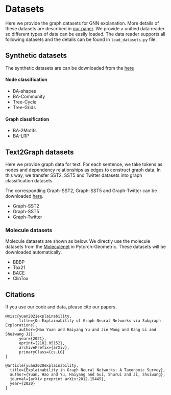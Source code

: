 # Datasets

Here we provide the graph datasets for GNN explanation.
More details of these datasets are described in [our paper](https://arxiv.org/abs/2012.15445).
We provide a unified data reader so different types of data can be easily loaded. The data reader supports all following datasets and the details can be found in `load_datasets.py` file.
  
## Synthetic datasets
The synthetic datasets are can be downloaded from the 
[here](https://mailustceducn-my.sharepoint.com/:u:/g/personal/yhy12138_mail_ustc_edu_cn/ETK3CTHgFQVFhzIFB5piofQBv2Av-TsX_rnweymigve_hg?e=SyQjEX)

#### Node classification 
* BA-shapes 
* BA-Community
* Tree-Cycle 
* Tree-Grids

#### Graph classification 
* BA-2Motifs 
* BA-LRP 

## Text2Graph datasets

Here we provide graph data for text.
For each sentence, we take tokens as nodes and dependency relationships as edges to construct graph data.
In this way, we transfer SST2, SST5 and Twitter datasets into graph classification datasets.

The corresponding Graph-SST2, Graph-SST5 and Graph-Twitter can be downloaded
[here](https://drive.google.com/drive/folders/1aWKyqXTuiWgW7vFoxa8twCYscnyT_MzO?usp=sharing).

* Graph-SST2
* Graph-SST5
* Graph-Twitter 


### Molecule datasets

Molecule datasets are shown as below. 
We directly use the molecule datasets from the [Moleculenet](http://moleculenet.ai/datasets-1)
in Pytorch-Geometric. 
These datasets will be downloaded automatically. 
 
* BBBP
* Tox21
* BACE
* ClinTox

## Citations
If you use our code and data, please cite our papers.

```
@misc{yuan2021explainability,
      title={On Explainability of Graph Neural Networks via Subgraph Explorations}, 
      author={Hao Yuan and Haiyang Yu and Jie Wang and Kang Li and Shuiwang Ji},
      year={2021},
      eprint={2102.05152},
      archivePrefix={arXiv},
      primaryClass={cs.LG}
}
```

```
@article{yuan2020explainability,
  title={Explainability in Graph Neural Networks: A Taxonomic Survey},
  author={Yuan, Hao and Yu, Haiyang and Gui, Shurui and Ji, Shuiwang},
  journal={arXiv preprint arXiv:2012.15445},
  year={2020}
}
```
